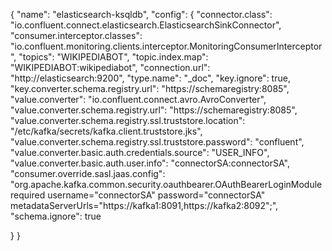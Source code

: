 {
  "name": "elasticsearch-ksqldb",
  "config": {
    "connector.class": "io.confluent.connect.elasticsearch.ElasticsearchSinkConnector",
    "consumer.interceptor.classes": "io.confluent.monitoring.clients.interceptor.MonitoringConsumerInterceptor",
    "topics": "WIKIPEDIABOT",
    "topic.index.map": "WIKIPEDIABOT:wikipediabot",
    "connection.url": "http://elasticsearch:9200",
    "type.name": "_doc",
    "key.ignore": true,
    "key.converter.schema.registry.url": "https://schemaregistry:8085",
    "value.converter": "io.confluent.connect.avro.AvroConverter",
    "value.converter.schema.registry.url": "https://schemaregistry:8085",
    "value.converter.schema.registry.ssl.truststore.location": "/etc/kafka/secrets/kafka.client.truststore.jks",
    "value.converter.schema.registry.ssl.truststore.password": "confluent",
    "value.converter.basic.auth.credentials.source": "USER_INFO",
    "value.converter.basic.auth.user.info": "connectorSA:connectorSA",
    "consumer.override.sasl.jaas.config": "org.apache.kafka.common.security.oauthbearer.OAuthBearerLoginModule required username=\"connectorSA\" password=\"connectorSA\" metadataServerUrls=\"https://kafka1:8091,https://kafka2:8092\";",
    "schema.ignore": true

  }
}
